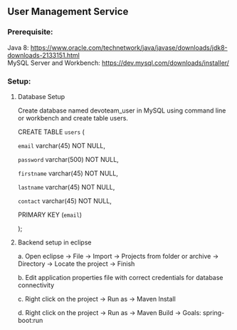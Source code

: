 ## User Management Service

### Prerequisite:

Java 8: https://www.oracle.com/technetwork/java/javase/downloads/jdk8-downloads-2133151.html  
MySQL Server and Workbench: https://dev.mysql.com/downloads/installer/

### Setup:

1. Database Setup

   Create database named devoteam_user in MySQL using command line or workbench and create table users.

    CREATE TABLE `users` (

      `email` varchar(45) NOT NULL,
  
      `password` varchar(500) NOT NULL,
  
      `firstname` varchar(45) NOT NULL,
  
      `lastname` varchar(45) NOT NULL,
  
      `contact` varchar(45) NOT NULL,
  
      PRIMARY KEY (`email`)
  
    );

2. Backend setup in eclipse

    a.  Open eclipse -> File -> Import -> Projects from folder or archive -> Directory -> Locate the project -> Finish
    
    b.  Edit application properties file with correct credentials for database connectivity
    
    c.  Right click on the project -> Run as -> Maven Install
    
    d.  Right click on the project -> Run as -> Maven Build -> Goals: spring-boot:run
   


